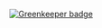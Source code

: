 
[![Greenkeeper badge](https://badges.greenkeeper.io/ant-design/bisheng-plugin-antd.svg)](https://greenkeeper.io/)
